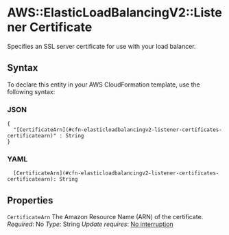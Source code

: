 # AWS::ElasticLoadBalancingV2::Listener Certificate<a name="aws-properties-elasticloadbalancingv2-listener-certificates-1"></a>

Specifies an SSL server certificate for use with your load balancer\.

## Syntax<a name="aws-properties-elasticloadbalancingv2-listener-certificates-1-syntax"></a>

To declare this entity in your AWS CloudFormation template, use the following syntax:

### JSON<a name="aws-properties-elasticloadbalancingv2-listener-certificates-1-syntax.json"></a>

```
{
  "[CertificateArn](#cfn-elasticloadbalancingv2-listener-certificates-certificatearn)" : String
}
```

### YAML<a name="aws-properties-elasticloadbalancingv2-listener-certificates-1-syntax.yaml"></a>

```
  [CertificateArn](#cfn-elasticloadbalancingv2-listener-certificates-certificatearn): String
```

## Properties<a name="aws-properties-elasticloadbalancingv2-listener-certificates-1-properties"></a>

`CertificateArn`  <a name="cfn-elasticloadbalancingv2-listener-certificates-certificatearn"></a>
The Amazon Resource Name \(ARN\) of the certificate\.
*Required*: No
*Type*: String
*Update requires*: [No interruption](https://docs.aws.amazon.com/AWSCloudFormation/latest/UserGuide/using-cfn-updating-stacks-update-behaviors.html#update-no-interrupt)
